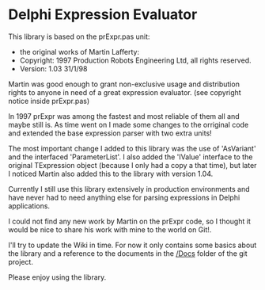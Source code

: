 Delphi Expression Evaluator
===========================

This library is based on the prExpr.pas unit:
- the original works of Martin Lafferty:
- Copyright:   1997 Production Robots Engineering Ltd, all rights reserved.
- Version:     1.03 31/1/98

Martin was good enough to grant non-exclusive usage and distribution rights to anyone in need of a great expression evaluator.
(see copyright notice inside prExpr.pas)

In 1997 prExpr was among the fastest and most reliable of them all and maybe still is.
As time went on I made some changes to the orriginal code and extended the base expression parser with two extra units!

The most important change I added to this library was the use of 'AsVariant' and the interfaced 'ParameterList'.
I also added the 'IValue' interface to the original TExpression object (because I only had a copy a that time), but later I noticed Martin also added this to the library with version 1.04.

Currently I still use this library extensively in production environments and have never had to need anything else for parsing expressions in Delphi applications.

I could not find any new work by Martin on the prExpr code, so I thought it would be nice to share his work with mine to the world on Git!.

I'll try to update the Wiki in time. For now it only contains some basics about the library and a reference to the documents in the [/Docs](https://github.com/ronaldhoek/ExprEval/tree/master/Docs) folder of the git project.

Please enjoy using the library.
